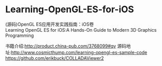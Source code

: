 Learning-OpenGL-ES-for-iOS
==========================

(源码)OpenGL ES应用开发实践指南：iOS卷   
Learning OpenGL ES for iOS:A Hands-On Guide to Modern 3D Graphics Programming    

书籍介绍:http://product.china-pub.com/3768099#qy
源码地址:http://www.cosmicthump.com/learning-opengl-es-sample-code
https://github.com/erikbuck/COLLADAViewer2
